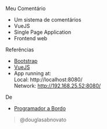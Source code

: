 Meu Comentário
- Um sistema de comentários
- VueJS
- Single Page Application
- Frontend web<br/>

Referências
- [Bootstrap](https://getbootstrap.com/docs/4.4/getting-started/download/)<br/>
- [VueJS](https://br.vuejs.org/)
-  App running at:
<br/>Local:   http://localhost:8080/
<br/>Network: http://192.168.25.52:8080/


De
- [Programador a Bordo](https://www.youtube.com/watch?v=cSa-SMVMGsE)

> @douglasabnovato